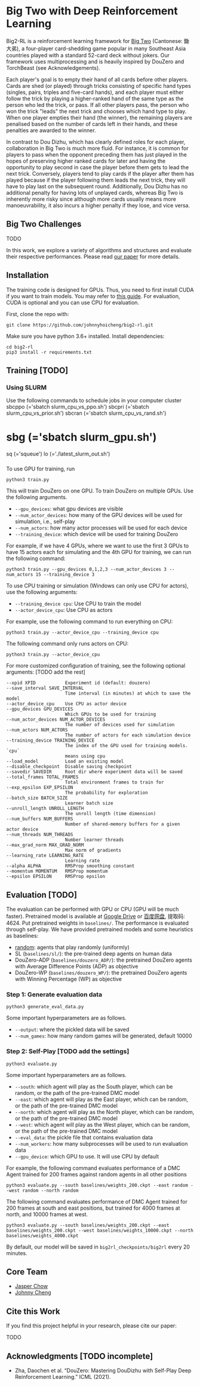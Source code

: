 # Big Two with Deep Reinforcement Learning

Big2-RL is a reinforcement learning framework for [Big Two](https://en.wikipedia.org/wiki/Big_two) (Cantonese: 鋤大弟), a four-player card-shedding game popular in many Southeast Asia countries played with a standard 52-card deck without jokers. Our framework uses multiprocessing and is heavily inspired by DouZero and TorchBeast (see Acknowledgements).

Each player's goal is to empty their hand of all cards before other players. Cards are shed (or played) through tricks consisting of specific hand types (singles, pairs, triples and five-card hands), and each player must either follow the trick by playing a higher-ranked hand of the same type as the person who led the trick, or pass. If all other players pass, the person who won the trick "leads" the next trick and chooses which hand type to play. When one player empties their hand (the winner), the remaining players are penalised based on the number of cards left in their hands, and these penalties are awarded to the winner.

In contrast to Dou Dizhu, which has clearly defined roles for each player, collaboration in Big Two is much more fluid. For instance, it is common for players to pass when the opponent preceding them has just played in the hopes of preserving higher ranked cards for later and having the opportunity to play second in case the player before them gets to lead the next trick. Conversely, players tend to play cards if the player after them has played because if the player following them leads the next trick, they will have to play last on the subsequent round. Additionally, Dou Dizhu has no additional penalty for having lots of unplayed cards, whereas Big Two is inherently more risky since although more cards usually means more manoeuvrability, it also incurs a higher penalty if they lose, and vice versa.

## Big Two Challenges

TODO

In this work, we explore a variety of algorithms and structures and evaluate their respective performances. Please read [our paper](TODO) for more details.

## Installation
The training code is designed for GPUs. Thus, you need to first install CUDA if you want to train models. You may refer to [this guide](https://docs.nvidia.com/cuda/index.html#installation-guides). For evaluation, CUDA is optional and you can use CPU for evaluation.

First, clone the repo with:
```
git clone https://github.com/johnnyhoicheng/big2-rl.git
```
Make sure you have python 3.6+ installed. Install dependencies:
```
cd big2-rl
pip3 install -r requirements.txt
```

## Training [TODO]

### Using SLURM
Use the following commands to schedule jobs in your computer cluster
sbcppo (='sbatch slurm_cpu_vs_ppo.sh')
sbcpri (='sbatch slurm_cpu_vs_prior.sh')
sbcran (='sbatch slurm_cpu_vs_rand.sh')
# sbg (='sbatch slurm_gpu.sh')
sq (='squeue')
lo (='./latest_slurm_out.sh')

###
To use GPU for training, run
```
python3 train.py
```
This will train DouZero on one GPU. To train DouZero on multiple GPUs. Use the following arguments.
*   `--gpu_devices`: what gpu devices are visible
*   `--num_actor_devices`: how many of the GPU devices will be used for simulation, i.e., self-play
*   `--num_actors`: how many actor processes will be used for each device
*   `--training_device`: which device will be used for training DouZero

For example, if we have 4 GPUs, where we want to use the first 3 GPUs to have 15 actors each for simulating and the 4th GPU for training, we can run the following command:
```
python3 train.py --gpu_devices 0,1,2,3 --num_actor_devices 3 --num_actors 15 --training_device 3
```
To use CPU training or simulation (Windows can only use CPU for actors), use the following arguments:
*   `--training_device cpu`: Use CPU to train the model
*   `--actor_device_cpu`: Use CPU as actors

For example, use the following command to run everything on CPU:
```
python3 train.py --actor_device_cpu --training_device cpu
```
The following command only runs actors on CPU:
```
python3 train.py --actor_device_cpu
```
For more customized configuration of training, see the following optional arguments: [TODO add the rest]
```
--xpid XPID           Experiment id (default: douzero)
--save_interval SAVE_INTERVAL
                      Time interval (in minutes) at which to save the model
--actor_device_cpu    Use CPU as actor device
--gpu_devices GPU_DEVICES
                      Which GPUs to be used for training
--num_actor_devices NUM_ACTOR_DEVICES
                      The number of devices used for simulation
--num_actors NUM_ACTORS
                      The number of actors for each simulation device
--training_device TRAINING_DEVICE
                      The index of the GPU used for training models. `cpu`
                	  means using cpu
--load_model          Load an existing model
--disable_checkpoint  Disable saving checkpoint
--savedir SAVEDIR     Root dir where experiment data will be saved
--total_frames TOTAL_FRAMES
                      Total environment frames to train for
--exp_epsilon EXP_EPSILON
                      The probability for exploration
--batch_size BATCH_SIZE
                      Learner batch size
--unroll_length UNROLL_LENGTH
                      The unroll length (time dimension)
--num_buffers NUM_BUFFERS
                      Number of shared-memory buffers for a given actor device
--num_threads NUM_THREADS
                      Number learner threads
--max_grad_norm MAX_GRAD_NORM
                      Max norm of gradients
--learning_rate LEARNING_RATE
                      Learning rate
--alpha ALPHA         RMSProp smoothing constant
--momentum MOMENTUM   RMSProp momentum
--epsilon EPSILON     RMSProp epsilon
```

## Evaluation [TODO]
The evaluation can be performed with GPU or CPU (GPU will be much faster). Pretrained model is available at [Google Drive](https://drive.google.com/drive/folders/1NmM2cXnI5CIWHaLJeoDZMiwt6lOTV_UB?usp=sharing) or [百度网盘](https://pan.baidu.com/s/18g-JUKad6D8rmBONXUDuOQ), 提取码: 4624. Put pretrained weights in `baselines/`. The performance is evaluated through self-play. We have provided pretrained models and some heuristics as baselines:
*   [random](big2_rl/evaluation/random_agent.py): agents that play randomly (uniformly)
*   SL (`baselines/sl/`): the pre-trained deep agents on human data
*   DouZero-ADP (`baselines/douzero_ADP/`): the pretrained DouZero agents with Average Difference Points (ADP) as objective
*   DouZero-WP (`baselines/douzero_WP/`): the pretrained DouZero agents with Winning Percentage (WP) as objective

### Step 1: Generate evaluation data
```
python3 generate_eval_data.py
```
Some important hyperparameters are as follows.
*   `--output`: where the pickled data will be saved
*   `--num_games`: how many random games will be generated, default 10000

### Step 2: Self-Play [TODO add the settings]
```
python3 evaluate.py
```
Some important hyperparameters are as follows.
* `--south`: which agent will play as the South player, which can be random, or the path of the pre-trained DMC model
* `--east`: which agent will play as the East player, which can be random, or the path of the pre-trained DMC model
* `--north`: which agent will play as the North player, which can be random, or the path of the pre-trained DMC model
* `--west`: which agent will play as the West player, which can be random, or the path of the pre-trained DMC model
* `--eval_data`: the pickle file that contains evaluation data
* `--num_workers`: how many subprocesses will be used to run evaluation data
* `--gpu_device`: which GPU to use. It will use CPU by default

For example, the following command evaluates performance of a DMC Agent trained for 200 frames against random agents in all other positions
```
python3 evaluate.py --south baselines/weights_200.ckpt --east random --west random --north random
```
The following command evaluates performance of DMC Agent trained for 200 frames at south and east positions, but trained for 4000 frames at north, and 10000 frames at west.
```
python3 evaluate.py --south baselines/weights_200.ckpt --east baselines/weights_200.ckpt --west baselines/weights_10000.ckpt --north baselines/weights_4000.ckpt
```
By default, our model will be saved in `big2rl_checkpoints/big2rl` every 20 minutes.

## Core Team
*   [Jasper Chow](https://github.com/jchow-ust)
*   [Johnny Cheng](https://github.com/johnnyhoichuen)

## Cite this Work
If you find this project helpful in your research, please cite our paper:

TODO

## Acknowledgments [TODO incomplete]
*   Zha, Daochen et al. “DouZero: Mastering DouDizhu with Self-Play Deep Reinforcement Learning.” ICML (2021).

